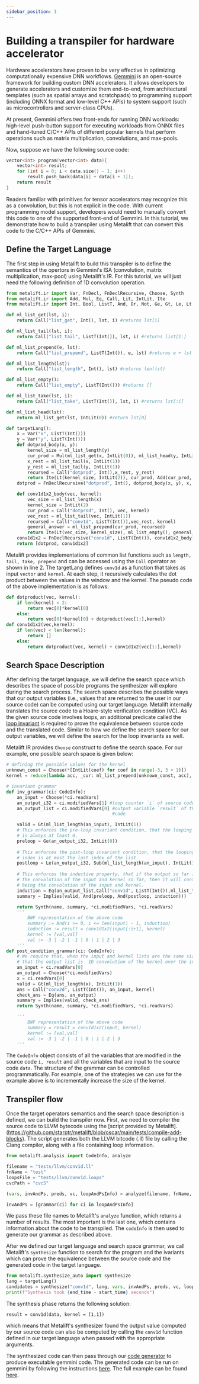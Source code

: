 ```yaml
---
sidebar_position: 1
---
```


# Building a transpiler for hardware accelerator

Hardware accelerators have proven to be very effective in optimizing computationally expensive DNN workflows. [Gemmini](https://github.com/ucb-bar/gemmini) is an open-source framework for building custom DNN accelerators. It allows developers to generate accelerators and customize them end-to-end, from architectural templates (such as spatial arrays and scratchpads) to programming support (including ONNX format and low-level C++ APIs) to system support (such as microcontrollers and server-class CPUs).

At present, Gemmini offers two front-ends for running DNN workloads: high-level push-button support for executing workloads from ONNX files and hand-tuned C/C++ APIs of different popular kernels that perform operations such as matrix multiplication, convolutions, and max-pools. 


Now, suppose we have the following source code:

```cpp
vector<int> program(vector<int> data){
    vector<int> result;
    for (int i = 0; i < data.size() - 1; i++)
        result.push_back(data[i] + data[i + 1]);
    return result
}
```

Readers familiar with primitives for tensor accelerators may recognize this as a convolution, but this is not explicit in the code. With current programming model support, developers would need to manually convert this code to one of the supported front-end of Gemmini. In this tutorial, we demonstrate how to build a transpiler using Metalift that can convert this code to the C/C++ APIs of Gemmini.

## Define the Target Language
The first step in using Metalift to build this transpiler is to define the semantics of the opertors in Gemmini's ISA (convolution, matrix multiplication, max-pool) using Metalift's IR. For this tutorial, we will just need the following definition of 1D convolution operation.

<!--phmdoctest-share-names-->
```python
from metalift.ir import Var, FnDecl, FnDeclRecursive, Choose, Synth
from metalift.ir import Add, Mul, Eq, Call, Lit, IntLit, Ite
from metalift.ir import Int, Bool, ListT, And, Or, Not, Ge, Gt, Le, Lt, Sub

def ml_list_get(lst, i):
    return Call("list_get", Int(), lst, i) #returns lst[i]

def ml_list_tail(lst, i):
    return Call("list_tail", ListT(Int()), lst, i) #returns list[1:]

def ml_list_prepend(e, lst):
    return Call("list_prepend", ListT(Int()), e, lst) #returns e + lst

def ml_list_length(lst):
    return Call("list_length", Int(), lst) #returns len(lst)

def ml_list_empty():
    return Call("list_empty", ListT(Int())) #returns []

def ml_list_take(lst, i):
    return Call("list_take", ListT(Int()), lst, i) #returns lst[:i]

def ml_list_head(lst):
    return ml_list_get(lst, IntLit(0)) #return lst[0]

def targetLang():
    x = Var("x", ListT(Int()))
    y = Var("y", ListT(Int()))
    def dotprod_body(x, y):
        kernel_size = ml_list_length(y)
        cur_prod = Mul(ml_list_get(x, IntLit(0)), ml_list_head(y, IntLit(0)))
        x_rest = ml_list_tail(x, IntLit(1))
        y_rest = ml_list_tail(y, IntLit(1))
        recursed = Call("dotprod", Int(),x_rest, y_rest)
        return Ite(Lt(kernel_size, IntLit(2)), cur_prod, Add(cur_prod, recursed))
    dotprod = FnDeclRecursive("dotprod", Int(), dotprod_body(x, y), x, y)

    def conv1d1x2_body(vec, kernel):
        vec_size = ml_list_length(x)
        kernel_size = IntLit(2)
        cur_prod = Call("dotprod", Int(), vec, kernel)
        vec_rest = ml_list_tail(vec, IntLit(1))
        recursed = Call("conv1d", ListT(Int()),vec_rest, kernel)
        general_answer = ml_list_prepend(cur_prod, recursed)
        return Ite(Lt(vec_size, kernel_size), ml_list_empty(), general_answer)
    conv1d1x2 = FnDeclRecursive("conv1d", ListT(Int()), conv1d1x2_body(x, y), x, y)
    return [dotprod, conv1d1x2]
```

Metalift provides implementations of common list functions such as ```length, tail, take, prepend``` and can be accessed using the ```Call``` operator as shown in line 2. The targetLang defines ```conv1d``` as a function that takes as input ```vector``` and ```kernel```. At each step, it recursively calculates the dot product between the values in the window and the kernel. The pseudo code of the above implementation is as follows:

```python
def dotproduct(vec, kernel):
    if len(kernel) < 2:
        return vec[0]*kernel[0]
    else:
        return vec[0]*kernel[0] + dotproduct(vec[1:],kernel)
def conv1d1x2(vec,kernel):
    if len(vec) < len(kernel):
        return []
    else:
        return dotproduct(vec, kernel) + conv1d1x2(vec[1:],kernel)
```

## Search Space Description

After defining the target language, we will define the search space which describes the space of possible programs the synthesizer will explore during the search process. The search space describes the possible ways that our output variables (i.e., values that are returned to the user in our source code) can be computed using our target language. Metalift internally translates the source code to a Hoare-style verification condition (VC). As the given source code involves loops, an additional predicate called the [loop invariant](https://en.wikipedia.org/wiki/Loop_invariant) is required to prove the equivalence between source code and the translated code. Similar to how we define the search space for our output variables, we will define the search for the loop invariants as well. 

Metalift IR provides ```Choose``` construct to define the search space. For our example, one possible search space is given below:

<!--phmdoctest-mark.skip-->
```python
# defining the possible values for the kernel 
unknown_const = Choose(*[IntLit(coef) for coef in range(-3, 3 + 1)])
kernel = reduce(lambda acc, _cur: ml_list_prepend(unknown_const, acc), range(2), ml_list_empty()) 

# invariant grammar
def inv_grammar(ci: CodeInfo):
    an_input = Choose(*ci.readVars)
    an_output_i32 = ci.modifiedVars[1] #loop counter `i` of source code
    an_output_list = ci.modifiedVars[0] #output variable `result` of the source 
                                        #code

    valid = Gt(ml_list_length(an_input), IntLit(1)) 
    # This enforces the pre-loop invariant condition, that the looping index
    # is always at least 0.
    preloop = Ge(an_output_i32, IntLit(0))
    
    # This enforces the post-loop invariant condition, that the looping
    # index is at most the last index of the list.
    postloop = Le(an_output_i32, Sub(ml_list_length(an_input), IntLit(1)))
            
    # This enforces the inductive property, that if the output so far is
    # the convolution of the input and kernel so far, then it will continue
    # being the convolution of the input and kernel.
    induction = Eq(an_output_list,Call("conv1d", ListT(Int()),ml_list_take(an_input, Add(an_output_i32, IntLit(1)))),kernel)
    summary = Implies(valid, And(preloop, And(postloop, induction)))

    return Synth(name, summary, *ci.modifiedVars, *ci.readVars)
    '''
        BNF representation of the above code
        summary := And(i >= 0, i <= len(input) - 1, induction)
        induction := result = conv1d1x2(input[:i+1], kernel)
        kernel := [val,val]
        val := -3 | -2 | -1 | 0 | 1 | 2 | 3
    '''
def post_condition_grammar(ci: CodeInfo):
    # We require that, when the input and kernel lists are the same size,
    # that the output list is  1D convolution of the kernel over the input .
    an_input = ci.readVars[0]
    an_output = Choose(*ci.modifiedVars)
    x = ci.readVars[0]
    valid = Gt(ml_list_length(x), IntLit(1))
    ans = Call("conv2d", ListT(Int()), an_input, kernel)
    check_ans = Eq(ans, an_output)
    summary = Implies(valid, check_ans)
    return Synth(name, summary, *ci.modifiedVars, *ci.readVars)

    '''
        BNF representation of the above code
        summary = result = conv1d1x2(input, kernel)
        kernel := [val,val]
        val := -3 | -2 | -1 | 0 | 1 | 2 | 3
    '''
```

The ```CodeInfo``` object consists of all the variables that are modified in the source code ```i, result``` and all the variables that are input to the source code ```data```. The structure of the grammar can be controlled programmatically. For example, one of the strategies we can use for the example above is to incrementally increase the size of the kernel.


## Transpiler flow
Once the target operators semantics and the search space description is defined, we can build the transpiler now. First, we need to compiler the source code to LLVM bytecode using the [script provided by Metalift].(https://github.com/starptr/metalift/blob/oscar/main/tests/compile-add-blocks). The script generates both the LLVM bitcode (.ll) file by calling the Clang compiler, along with a file containing loop information.

<!--phmdoctest-mark.skip-->
```python
from metalift.analysis import CodeInfo, analyze

filename = "tests/llvm/conv1d.ll"
fnName = "test"
loopsFile = "tests/llvm/conv1d.loops"
cvcPath = "cvc5"

(vars, invAndPs, preds, vc, loopAndPsInfo) = analyze(filename, fnName, loopsFile, log=False)

invAndPs = [grammar(ci) for ci in loopAndPsInfo]
```

We pass these file names to Metalift's `analyze` function, which returns a number of results. The most important is the last one, which contains information about the code to be transpiled. The ```codeInfo``` is then used to generate our grammar as described above.

After we defined our target language and search space grammar, we call Metalift's `synthesize` function to search for the program and the ivariants which can prove the equivalence between the source code and the generated code in the target language.
<!--phmdoctest-mark.skip-->
```python
from metalift.synthesize_auto import synthesize
lang = targetLang()
candidates = synthesize("conv1d", lang, vars, invAndPs, preds, vc, loopAndPsInfo, cvcPath, listBound=3, noVerify=True)
print(f"Synthesis took {end_time - start_time} seconds")
```

The synthesis phase returns the following solution:

```result = conv1d(data, kernel = [1,1])```

which means that Metalift's synthesizer found the output value computed by our source code can also be computed by calling the `conv1d` function defined in our target language when passed with the appropriate arguments. 

The synthesized code can then pass through our [code generator](https://github.com/starptr/metalift/blob/6267e705841776767a16999cd32c14829b277114/tests/conv1d.py#L213) to produce executable gemmini code. The generated code can be run on gemmini by following the instructions [here](https://github.com/ucb-bar/gemmini/tree/dev). The full example can be found [here](https://github.com/starptr/metalift/blob/6267e705841776767a16999cd32c14829b277114/tests/conv1d.py). 
